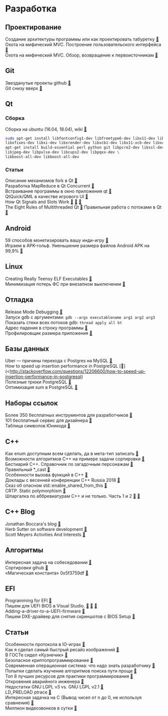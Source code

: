 # Разработка

## Проектирование
Создание архитектуры программы или как проектировать табуретку [&#128279;](https://habrahabr.ru/post/276593/) </br>
Охота на мифический MVC. Построение пользовательского интерфейса [&#128279;](https://habrahabr.ru/post/322700/) </br>
Охота на мифический MVC. Обзор, возвращение к первоисточникам [&#128279;](https://habrahabr.ru/post/321050/) </br>

## Git
Звезданутые проекты github [&#128279;](https://github.com/mehelme?tab=stars) </br>
Git снизу вверх [&#128279;](https://habrahabr.ru/company/intel/blog/344962/) </br>

## Qt
### Сборка
Сборка на ubuntu (16.04, 18.04), wiki [&#128279;](https://wiki.qt.io/Building_Qt_5_from_Git)
```bash
sudo apt-get install libfontconfig1-dev libfreetype6-dev libx11-dev libxext-dev \
libxfixes-dev libxi-dev libxrender-dev libxcb1-dev libx11-xcb-dev libxcb-glx0-dev \
apt-get install build-essential perl python git libpcre2-dev libssl-dev \
libjpeg-dev libpulse-dev libcups2-dev libpqxx-dev \
libboost-all-dev libboost-all-dev 
```

### Статьи
Описание механизмов fork в Qt [&#128279;](https://www.macieira.org/blog/2012/07/forkfd-part-4-proposed-solutions/) </br>
Разработка MapReduce в Qt Concurrent  [&#128279;](https://habrahabr.ru/post/311090/) </br>
Встраивание программы в окно приложения qt  [&#128279;](https://www.linux.org.ru/forum/development/12400079) </br>
QtQuick/QML в качестве игрового UI [&#128279;](https://habrahabr.ru/post/303722/) </br>
How Qt Signals and Slots Work [&#128279;](https://woboq.com/blog/how-qt-signals-slots-work.html) [&#128279;](https://woboq.com/blog/how-qt-signals-slots-work-part2-qt5.html) [&#128279;](https://woboq.com/blog/how-qt-signals-slots-work-part3-queuedconnection.html) </br>
The Eight Rules of Multithreaded Qt [&#128279;](https://www.kdab.com/the-eight-rules-of-multithreaded-qt/)
Правильная работа с потоками в Qt [&#128279;]( https://habr.com/ru/post/467261/  ) </br>


## Android
59 способов монетизировать вашу инди-игру [&#128279;](https://habrahabr.ru/post/322916/) </br>
Играем в APK-гольф. Уменьшение размера файлов Android APK на 99,9% [&#128279;](https://habrahabr.ru/post/339938/) </br>

## Linux
Creating Really Teensy ELF Executables [&#128279;](http://www.muppetlabs.com/~breadbox/software/tiny/teensy.html) </br>
Минимизация потерь ФС при внезапном выключении [&#128279;](https://www.linux.org.ru/forum/development/12058078) </br>

## Отладка
Release Mode Debugging [&#128279;](http://accu.org/index.php/journals/1412) </br>
Запуск gdb с аргументами: `gdb --args executablename arg1 arg2 arg3` </br>
Показать стеки всех потоков gdb: `thread apply all bt` </br>
Адрес падения в строку программы [&#128279;](https://stackoverflow.com/questions/7648642/how-to-use-the-addr2line-command-in-linux) </br>
Профилировщик размера приложения [&#128279;](https://github.com/google/bloaty) </br>

## Базы данных
Uber — причины перехода с Postgres на MySQL [&#128279;](https://habrahabr.ru/company/centosadmin/blog/322624/) </br>
How to speed up insertion performance in PostgreSQL [&#128279;](<http://stackoverflow.com/questions/12206600/how-to-speed-up-insertion-performance-in-postgresql) </br>
Полезные трюки PostgreSQL [&#128279;]( https://habr.com/ru/post/280912/  ) </br>
Оптимизация sum в PostgreSQL [&#128279;]( https://habr.com/ru/post/186788/  ) </br>

## Наборы ссылок
Более 350 бесплатных инструментов для разработчиков [&#128279;](https://habrahabr.ru/company/it-grad/blog/270589/) </br>
101 бесплатный сервис для дизайнера [&#128279;](https://habrahabr.ru/company/pixli/blog/325866/) </br>
Таблица символов Юникода [&#128279;](https://unicode-table.com/ru/) </br>

## C++
Как enum доступным всем сделать, да в мета-тип записать [&#128279;](https://habrahabr.ru/post/314486/) </br>
Возможности алгоритмов C++ на примере задачи сортировки [&#128279;](http://artlang.net/article/view/10/) </br>
Бестиарий С++. Справочник по загадочным персонажам [&#128279;](https://habrahabr.ru/company/mailru/blog/341584/) </br>
Правильный *_cast [&#128279;](https://stackoverflow.com/questions/332030/when-should-static-cast-dynamic-cast-const-cast-and-reinterpret-cast-be-used) </br>
Особенности вызова функций в С++ [&#128279;](https://habr.com/post/414443/) </br>
Доклады с весенней конференции С++ Russia 2018 [&#128279;](https://habr.com/company/pvs-studio/blog/418645/) </br>
Сказ об опасном std::enable_shared_from_this [&#128279;]( https://habr.com/ru/post/471326/  ) </br>
CRTP. Static polymorphism [&#128279;]( https://habr.com/ru/post/210894/  ) </br>
Шпаргалка по аббревиатурам C++ и не только. Часть 1 и 2 
[&#128279;]( https://habr.com/ru/post/470265/  ) [&#128279;]( https://habr.com/ru/post/470317/  ) </br>


## C++ Blog
Jonathan Boccara's blog [&#128279;](https://www.fluentcpp.com/) </br>
Herb Sutter on software development [&#128279;](https://herbsutter.com/) </br>
Scott Meyers Activities And Interests [&#128279;](http://scottmeyers.blogspot.com/) </br>

## Алгоритмы
Интересная задача на собеседовании [&#128279;](http://artlang.net/article/view/6/) </br>
Сортировки gihub [&#128279;](https://github.com/Morwenn/cpp-sort) </br>
«Магическая константа» 0x5f3759df [&#128279;](https://habrahabr.ru/company/infopulse/blog/336110/) </br>

## EFI
Programming for EFI [&#128279;](http://www.rodsbooks.com/efi-programming/hello.html) </br>
Пишем для UEFI BIOS в Visual Studio. [&#128279;](https://habrahabr.ru/post/338264/) [&#128279;](https://habrahabr.ru/post/338404/) [&#128279;](https://habrahabr.ru/post/338634/) </br>
Adding-a-driver-to-a-UEFI-firmware [&#128279;](https://github.com/pbatard/efifs/wiki/Adding-a-driver-to-a-UEFI-firmware) </br>
Пишем DXE-драйвер для снятия скриншотов с BIOS Setup [&#128279;](https://habrahabr.ru/post/274463/) </br>

## Статьи
Особенности протокола в IO-играх [&#128279;](https://habrahabr.ru/post/323466/) </br>
Как я сделал самый быстрый ресайз изображений [&#128279;](https://habrahabr.ru/post/321744/) </br>
В ГОСТе сидел «Кузнечик» [&#128279;](https://habrahabr.ru/post/266359/) </br>
Безопасное криптопрограммирование [&#128279;](https://habrahabr.ru/post/268113/) </br>
Современная операционная система: что надо знать разработчику [&#128279;](https://habrahabr.ru/company/oleg-bunin/blog/310848/) </br>
Попытки сделать изучение алгоритмов поиска пути проще [&#128279;](https://habrahabr.ru/post/323650/) </br>
Топ 8 лучших ресурсов для практики программирования  [&#128279;](https://habr.com/post/414009) </br>
Откровения аварийного инженера [&#128279;](https://habr.com/post/354444/) </br>
Недостатки GNU LGPL v3 vs. GNU LGPL v2.1 [&#128279;](https://softwareengineering.stackexchange.com/questions/114588/downsides-of-gnu-lgpl-v3-vs-gnu-lgpl-v2-1) </br>
LD_PRELOAD ptrace [&#128279;](http://mips42.altervista.org/ld_preload.php) </br>
Интересная задачка на С (Вывод чисел от n до 0, не используя сравнения) [&#128279;](https://habr.com/post/428343) </br>
Миллион видеозвонков в сутки [&#128279;](https://habr.com/company/oleg-bunin/blog/428217) </br>



